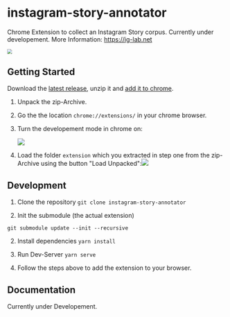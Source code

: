 # instagram-story-annotator

Chrome Extension to collect an Instagram Story corpus. Currently under developement. More Information: https://ig-lab.net

<img src="/Users/michael/Dev/instagram-story-annotator/screenshot.png" style="zoom:67%;" />

## Getting Started
Download the [latest release](https://github.com/michaelachmann/instagram-story-annotator/releases), unzip it and [add it to chrome](https://developer.chrome.com/docs/extensions/mv3/getstarted/#unpacked). 

1. Unpack the zip-Archive.

2. Go the the location `chrome://extensions/` in your chrome browser.

3. Turn the developement mode in chrome on:

   ![](/Users/michael/Dev/instagram-story-annotator/docs/images/dev_mode.png)

4. Load the folder `extension` which you extracted in step one from the zip-Archive using the button "Load Unpacked":![](/Users/michael/Dev/instagram-story-annotator/docs/images/load_unpacked.png)

## Development
1. Clone the repository
`git clone instagram-story-annotator`

2. Init the submodule (the actual extension)

  `git submodule update --init --recursive`

2. Install dependencies
`yarn install`

4. Run Dev-Server
  `yarn serve`

5. Follow the steps above to add the extension to your browser.

## Documentation

Currently under Developement.
